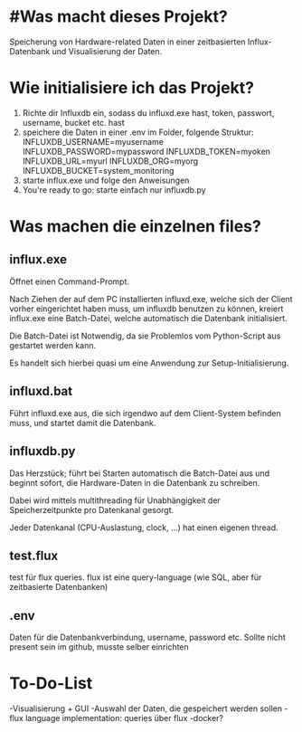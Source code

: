 # #Was macht dieses Projekt?

Speicherung von Hardware-related Daten in einer zeitbasierten Influx-Datenbank und Visualisierung der Daten.

# Wie initialisiere ich das Projekt?

1. Richte dir Influxdb ein, sodass du influxd.exe hast, token, passwort, username, bucket etc. hast
2. speichere die Daten in einer .env im Folder, folgende Struktur:
INFLUXDB_USERNAME=myusername
INFLUXDB_PASSWORD=mypassword
INFLUXDB_TOKEN=myoken
INFLUXDB_URL=myurl
INFLUXDB_ORG=myorg
INFLUXDB_BUCKET=system_monitoring
3. starte influx.exe und folge den Anweisungen
4. You're ready to go: starte einfach nur influxdb.py

# Was machen die einzelnen files?

## influx.exe

Öffnet einen Command-Prompt.

Nach Ziehen der auf dem PC installierten influxd.exe,
welche sich der Client vorher eingerichtet haben muss,
um influxdb benutzen zu können,
kreiert influx.exe eine Batch-Datei,
welche automatisch die Datenbank initialisiert.

Die Batch-Datei ist Notwendig,
da sie Problemlos vom Python-Script aus gestartet werden kann.

Es handelt sich hierbei quasi um eine Anwendung zur Setup-Initialisierung.

## influxd.bat

Führt influxd.exe aus,
die sich irgendwo auf dem Client-System befinden muss,
und startet damit die Datenbank.

## influxdb.py

Das Herzstück;
führt bei Starten automatisch die Batch-Datei aus und beginnt sofort,
die Hardware-Daten in die Datenbank zu schreiben.

Dabei wird mittels multithreading für Unabhängigkeit der Speicherzeitpunkte pro Datenkanal gesorgt.

Jeder Datenkanal (CPU-Auslastung, clock, ...) hat einen eigenen thread.

## test.flux

test für flux queries.
flux ist eine query-language
(wie SQL, aber für zeitbasierte Datenbanken)

## .env

Daten für die Datenbankverbindung, username, password etc.
Sollte nicht present sein im github, musste selber einrichten

# To-Do-List

-Visualisierung + GUI
-Auswahl der Daten, die gespeichert werden sollen
-flux language implementation: queries über flux
-docker?